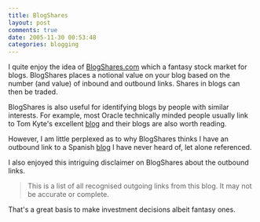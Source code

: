```yaml
---
title: BlogShares
layout: post
comments: true
date: 2005-11-30 00:53:48
categories: blogging
---
```

I quite enjoy the idea of [BlogShares.com](http://blogshares.com/)
which a fantasy stock market for blogs. BlogShares places a notional
value on your blog based on the number (and value) of inbound and
outbound links.  Shares in blogs can then be traded.

BlogShares is also useful for identifying blogs by people with similar
interests. For example, most Oracle technically minded people usually
link to Tom Kyte's excellent [blog](http://tkyte.blogspot.com/) and
their blogs are also worth reading.

However, I am little perplexed as to why BlogShares thinks I have an
outbound link to a Spanish [blog](http://www.lamateporunyogur.net/) I
have never heard of, let alone referenced.

I also enjoyed this intriguing disclaimer on BlogShares about the
outbound links.

> This is a list of all recognised outgoing links from this blog. It
> may not be accurate or complete.

That's a great basis to make investment decisions albeit fantasy ones.
